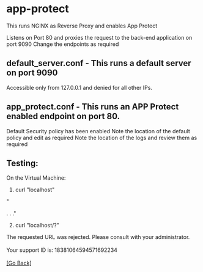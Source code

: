 # app-protect

This runs NGINX as Reverse Proxy and enables App Protect

Listens on Port 80 and proxies the request to the back-end application on port 9090
Change the endpoints as required



## default_server.conf - This runs a default server on port 9090
  Accessible only from 127.0.0.1 and denied for all other IPs. 

## app_protect.conf - This runs an APP Protect enabled endpoint on port 80.
  Default Security policy has been enabled
  Note the location of the default policy and edit as required
  Note the location of the logs and review them as required


## Testing:

On the Virtual Machine:
1. curl "localhost"

"<!DOCTYPE html>
<html>
<head>
.
.
."

  
  
2. curl "localhost/?</script>"
<html><head><title>Request Rejected</title></head><body>The requested URL was rejected. Please consult with your administrator.<br><br>Your support ID is: 18381064594571692234<br><br><a href='javascript:history.back();'>[Go Back]</a></body></html>
